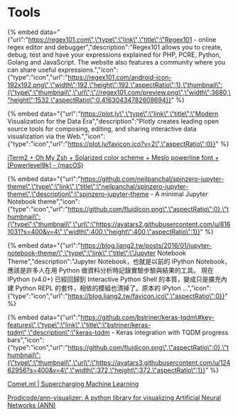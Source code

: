 # Tools

{% embed data="{\"url\":\"https://regex101.com\",\"type\":\"link\",\"title\":\"Regex101 - online regex editor and debugger\",\"description\":\"Regex101 allows you to create, debug, test and have your expressions explained for PHP, PCRE, Python, Golang and JavaScript. The website also features a community where you can share useful expressions.\",\"icon\":{\"type\":\"icon\",\"url\":\"https://regex101.com/android-icon-192x192.png\",\"width\":192,\"height\":192,\"aspectRatio\":1},\"thumbnail\":{\"type\":\"thumbnail\",\"url\":\"//regex101.com/preview.png\",\"width\":3680,\"height\":1532,\"aspectRatio\":0.41630434782608694}}" %}

{% embed data="{\"url\":\"https://plot.ly\",\"type\":\"link\",\"title\":\"Modern Visualization for the Data Era\",\"description\":\"Plotly creates leading open source tools for composing, editing, and sharing interactive data visualization via the Web.\",\"icon\":{\"type\":\"icon\",\"url\":\"https://plot.ly/favicon.ico?v=2\",\"aspectRatio\":0}}" %}



[iTerm2 + Oh My Zsh + Solarized color scheme + Meslo powerline font + \[Powerlevel9k\] - \(macOS\)](https://gist.github.com/kevin-smets/8568070)







{% embed data="{\"url\":\"https://github.com/neilpanchal/spinzero-jupyter-theme\",\"type\":\"link\",\"title\":\"neilpanchal/spinzero-jupyter-theme\",\"description\":\"spinzero-jupyter-theme - A minimal Jupyter Notebook theme\",\"icon\":{\"type\":\"icon\",\"url\":\"https://github.com/fluidicon.png\",\"aspectRatio\":0},\"thumbnail\":{\"type\":\"thumbnail\",\"url\":\"https://avatars2.githubusercontent.com/u/8161031?s=400&v=4\",\"width\":400,\"height\":400,\"aspectRatio\":1}}" %}

{% embed data="{\"url\":\"https://blog.liang2.tw/posts/2016/01/jupyter-notebook-theme/\",\"type\":\"link\",\"title\":\"Jupyter Notebook Theme\",\"description\":\"Jupyter Notebook，也就是以前的 IPython Notebook，應該是許多人在用 Python 做資料分析時記錄實驗步驗與結果的工具。 現在 IPython \(v4.0+\) 已經回歸到 Interactive Python Shell 的本質，變成只是擴充內建 Python REPL 的套件，相依的模組也清掉了。原本的 IPyton …\",\"icon\":{\"type\":\"icon\",\"url\":\"https://blog.liang2.tw/favicon.ico\",\"aspectRatio\":0}}" %}



{% embed data="{\"url\":\"https://github.com/bstriner/keras-tqdm\#key-features\",\"type\":\"link\",\"title\":\"bstriner/keras-tqdm\",\"description\":\"keras-tqdm - Keras integration with TQDM progress bars\",\"icon\":{\"type\":\"icon\",\"url\":\"https://github.com/fluidicon.png\",\"aspectRatio\":0},\"thumbnail\":{\"type\":\"thumbnail\",\"url\":\"https://avatars3.githubusercontent.com/u/12462956?s=400&v=4\",\"width\":372,\"height\":372,\"aspectRatio\":1}}" %}

[Comet.ml \| Supercharging Machine Learning](https://www.comet.ml/)

[Prodicode/ann-visualizer: A python library for visualizing Artificial Neural Networks \(ANN\)](https://github.com/Prodicode/ann-visualizer)

